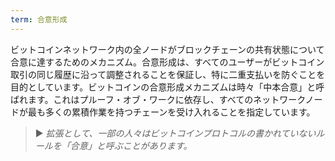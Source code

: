 ```yaml
---
term: 合意形成
---
```


ビットコインネットワーク内の全ノードがブロックチェーンの共有状態について合意に達するためのメカニズム。合意形成は、すべてのユーザーがビットコイン取引の同じ履歴に沿って調整されることを保証し、特に二重支払いを防ぐことを目的としています。ビットコインの合意形成メカニズムは時々「中本合意」と呼ばれます。これはプルーフ・オブ・ワークに依存し、すべてのネットワークノードが最も多くの累積作業を持つチェーンを受け入れることを指定しています。

> ► *拡張として、一部の人々はビットコインプロトコルの書かれていないルールを「合意」と呼ぶことがあります。*